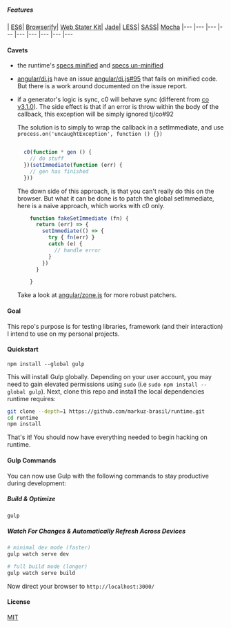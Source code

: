 ##### Features
| [ES6](https://github.com/sebmck/6to5)| [Browserify](http://browserify.org/)| [Web Stater Kit](https://github.com/google/web-starter-kit)| [Jade](http://jade-lang.com/)| [LESS](http://lesscss.org/)| [SASS](https://github.com/sass/node-sass)| [Mocha](http://mochajs.org/)
|--- |--- |--- |--- |--- |--- |--- |--- |---

#### Cavets

- the runtime's [specs minified](http://markuz-brasil.github.io/runtime/build/) and [specs un-minified](http://markuz-brasil.github.io/runtime/dev/)

- [angular/di.js](https://github.com/angular/di.js) have an issue [angular/di.js#95](https://github.com/angular/di.js/issues/95) that fails on minified code. But there is a work around documented on the issue report.

- if a generator's logic is sync, c0 will behave sync (different from [co v3.1.0]()). The side effect is that if an error is throw within the body of the callback, this exception will be simply ignored tj/co#92 

  The solution is to simply to wrap the callback in a setImmediate, and use `process.on('uncaughtException', function () {})`
  
  ```javascript

    c0(function * gen () {
      // do stuff
    })(setImmediate(function (err) {
      // gen has finished
    }))
  ```

  The down side of this approach, is that you can't really do this on the browser. But what it can be done is to patch the global setImmediate, 
  here is a naive approach, which works with c0 only. 
  

  ```javascript
      function fakeSetImmediate (fn) {
        return (err) => {
          setImmediate(() => {
            try { fn(err) }
            catch (e) {
              // handle error
            }
          })
        }

      }

  ```

  Take a look at [angular/zone.js](https://github.com/angular/zone.js) for more robust patchers.

#### Goal
This repo's purpose is for testing libraries, framework (and their interaction) I intend to use on my personal projects. 

#### Quickstart

```
npm install --global gulp
```

This will install Gulp globally. Depending on your user account, you may need to gain elevated permissions using `sudo` (i.e `sudo npm install --global gulp`). Next, clone this repo and install the local dependencies runtime requires:

```sh
git clone --depth=1 https://github.com/markuz-brasil/runtime.git
cd runtime
npm install
```

That's it! You should now have everything needed to begin hacking on runtime.

#### Gulp Commands

You can now use Gulp with the following commands to stay productive during development:

##### Build & Optimize

```sh
gulp
```

##### Watch For Changes & Automatically Refresh Across Devices

```sh
# minimal dev mode (faster)
gulp watch serve dev

# full build mode (longer)
gulp watch serve build
```

Now direct your browser to `http://localhost:3000/`

#### License
[MIT](https://github.com/markuz-brasil/runtime/blob/master/LICENSE)
